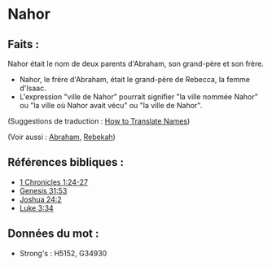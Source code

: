 # Nahor

## Faits :

Nahor était le nom de deux parents d'Abraham, son grand-père et son frère.

* Nahor, le frère d'Abraham, était le grand-père de Rebecca, la femme d'Isaac.
* L'expression "ville de Nahor" pourrait signifier "la ville nommée Nahor" ou "la ville où Nahor avait vécu" ou "la ville de Nahor".

(Suggestions de traduction : [How to Translate Names](rc://en/ta/man/translate/translate-names))

(Voir aussi : [Abraham](../names/abraham.md), [Rebekah](../names/rebekah.md))

## Références bibliques :

* [1 Chronicles 1:24-27](rc://en/tn/help/1ch/01/24)
* [Genesis 31:53](rc://en/tn/help/gen/31/53)
* [Joshua 24:2](rc://en/tn/help/jos/24/02)
* [Luke 3:34](rc://en/tn/help/luk/03/34)

## Données du mot :

* Strong's : H5152, G34930

